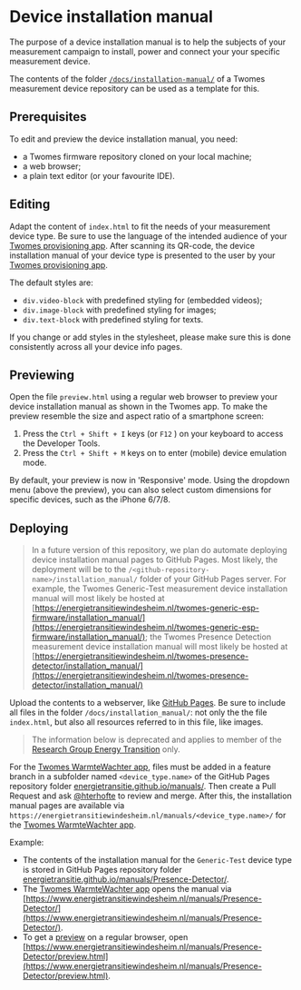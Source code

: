 # Device installation manual

The purpose of a device installation manual is to help the subjects of your measurement campaign to install, power and connect your your specific measurement device. 

The contents of the folder [`/docs/installation-manual/`](https://github.com/energietransitie/twomes-presence-detector/blob/main/docs/installation-manual) of a Twomes measurement device repository can be used as a template for this. 

## Prerequisites

To edit and preview the device installation manual, you need:

- a Twomes firmware repository cloned on your local machine; 
- a web browser;
- a plain text editor (or your favourite IDE).

## Editing
Adapt the content of `index.html` to fit the needs of your measurement device type. Be sure to use the language of the intended audience of your [Twomes provisioning app](https://github.com/energietransitie/twomes-app-warmtewachter). After scanning its QR-code, the device installation manual of your device type is presented to the user by your [Twomes provisioning app](https://github.com/energietransitie/twomes-app-warmtewachter). 

The default styles are:
* `div.video-block` with predefined styling for (embedded videos);
* `div.image-block` with predefined styling for images;
* `div.text-block` with predefined styling for texts.

If you change or add styles in the stylesheet, please make sure this is done consistently across all your device info pages.

## Previewing
Open the file `preview.html` using a regular web browser to preview your device installation manual as shown in the Twomes app. To make the preview resemble the size and aspect ratio of a smartphone screen:
1. Press the `Ctrl + Shift + I` keys (or `F12` ) on your keyboard to access the Developer Tools.
2. Press the `Ctrl + Shift + M` keys on to enter (mobile) device emulation mode.

By default, your preview is now in 'Responsive' mode. Using the dropdown menu (above the preview), you can also select custom dimensions for specific devices, such as the iPhone 6/7/8.

## Deploying

> In a future version of this repository, we plan do automate deploying device installation manual pages to GitHub Pages. Most likely, the deployment will be to the `/<github-repository-name>/installation_manual/` folder of your GitHub Pages server. For example, the Twomes Generic-Test measurement device installation manual will most likely be hosted at [https://energietransitiewindesheim.nl/twomes-generic-esp-firmware/installation_manual/](https://energietransitiewindesheim.nl/twomes-generic-esp-firmware/installation_manual/); the Twomes Presence Detection measurement device installation manual will most likely be hosted at [https://energietransitiewindesheim.nl/twomes-presence-detector/installation_manual/](https://energietransitiewindesheim.nl/twomes-presence-detector/installation_manual/)

Upload the contents to a webserver, like [GitHub Pages](https://pages.github.com/). Be sure to include all files in the folder `/docs/installation_manual/`: not only the the file `index.html`, but also all resources referred to in this file, like images.

> The information below is deprecated and applies to member of the [Research Group Energy Transition](https://github.com/energietransitie) only.

For the [Twomes WarmteWachter app](https://github.com/energietransitie/twomes-app-warmtewachter), files must be added in a feature branch in a  subfolder named `<device_type.name>` of the GitHub Pages repository folder [energietransitie.github.io/manuals/](https://github.com/energietransitie/energietransitie.github.io/tree/main/manuals). Then create a Pull Request and ask [@hterhofte](https://github.com/hterhofte) to review and merge. After this, the installation manual pages are available via `https://energietransitiewindesheim.nl/manuals/<device_type.name>/` for the [Twomes WarmteWachter app](https://github.com/energietransitie/twomes-app-warmtewachter). 

Example: 

- The contents of the installation manual for the `Generic-Test` device type is stored in GitHub Pages repository folder [energietransitie.github.io/manuals/Presence-Detector/](https://github.com/energietransitie/energietransitie.github.io/tree/main/manuals/Presence-Detector/). 
- The [Twomes WarmteWachter app](https://github.com/energietransitie/twomes-app-warmtewachter) opens the manual via [https://www.energietransitiewindesheim.nl/manuals/Presence-Detector/](https://www.energietransitiewindesheim.nl/manuals/Presence-Detector/).
- To get a [preview](#previewing) on a regular browser, open [https://www.energietransitiewindesheim.nl/manuals/Presence-Detector/preview.html](https://www.energietransitiewindesheim.nl/manuals/Presence-Detector/preview.html).


